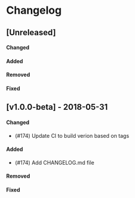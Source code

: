 # Changelog

## [Unreleased]

#### Changed
#### Added
#### Removed
#### Fixed

## [v1.0.0-beta] - 2018-05-31

#### Changed
- (#174) Update CI to build verion based on tags

#### Added
- (#174) Add CHANGELOG.md file

#### Removed

#### Fixed